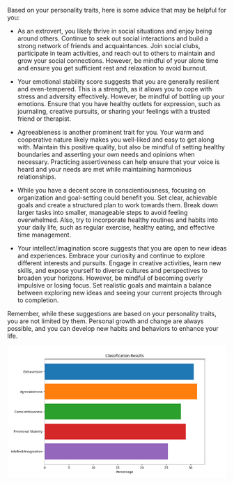 Based on your personality traits, here is some advice that may be helpful for you:

- As an extrovert, you likely thrive in social situations and enjoy being around others. Continue to seek out social interactions and build a strong network of friends and acquaintances. Join social clubs, participate in team activities, and reach out to others to maintain and grow your social connections. However, be mindful of your alone time and ensure you get sufficient rest and relaxation to avoid burnout.

- Your emotional stability score suggests that you are generally resilient and even-tempered. This is a strength, as it allows you to cope with stress and adversity effectively. However, be mindful of bottling up your emotions. Ensure that you have healthy outlets for expression, such as journaling, creative pursuits, or sharing your feelings with a trusted friend or therapist.

- Agreeableness is another prominent trait for you. Your warm and cooperative nature likely makes you well-liked and easy to get along with. Maintain this positive quality, but also be mindful of setting healthy boundaries and asserting your own needs and opinions when necessary. Practicing assertiveness can help ensure that your voice is heard and your needs are met while maintaining harmonious relationships.

- While you have a decent score in conscientiousness, focusing on organization and goal-setting could benefit you. Set clear, achievable goals and create a structured plan to work towards them. Break down larger tasks into smaller, manageable steps to avoid feeling overwhelmed. Also, try to incorporate healthy routines and habits into your daily life, such as regular exercise, healthy eating, and effective time management.

- Your intellect/imagination score suggests that you are open to new ideas and experiences. Embrace your curiosity and continue to explore different interests and pursuits. Engage in creative activities, learn new skills, and expose yourself to diverse cultures and perspectives to broaden your horizons. However, be mindful of becoming overly impulsive or losing focus. Set realistic goals and maintain a balance between exploring new ideas and seeing your current projects through to completion.

Remember, while these suggestions are based on your personality traits, you are not limited by them. Personal growth and change are always possible, and you can develop new habits and behaviors to enhance your life.
 
![alt text](imgs/img1.png)

